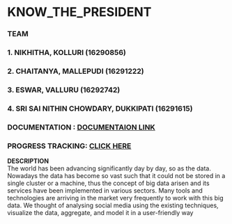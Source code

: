 # KNOW_THE_PRESIDENT

### TEAM

### 1. NIKHITHA, KOLLURI (16290856) 
### 2. CHAITANYA, MALLEPUDI (16291222)
### 3. ESWAR, VALLURU (16292742)
### 4. SRI SAI NITHIN CHOWDARY, DUKKIPATI (16291615)


### DOCUMENTATION : <a href="https://github.com/UMKCBDPPROJECT/KNOW_THE_PRESIDENT/blob/main/bdp_final_PROJECT_FINALREPORT_FireStick1.pdf"> DOCUMENTAION LINK </a>

### PROGRESS TRACKING:  <a href="https://github.com/UMKCBDPPROJECT/KNOW_THE_PRESIDENT/projects/1">CLICK HERE</a>

<b> DESCRIPTION </b><br>
The world has been advancing significantly day by day, so as the data. Nowadays the data has become so vast such that it could not be stored in a single cluster or a machine, thus the concept of big data arisen and its services have been implemented in various sectors. Many tools and technologies are arriving in the market very frequently to work with this big data. We thought of analysing social media using the existing techniques, visualize the data, aggregate, and model it in a user-friendly way
